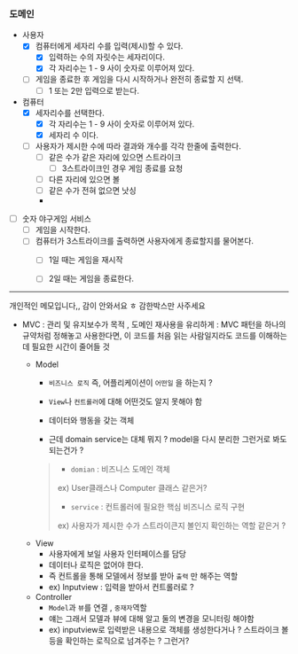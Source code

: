 ### 도메인 
- 사용자
  - [x] 컴퓨터에게 세자리 수를 입력(제시)할 수 있다.
    - [x] 입력하는 수의 자릿수는 세자리이다.
    - [x] 각 자리수는 1 - 9 사이 숫자로 이루어져 있다.
  - [ ] 게임을 종료한 후 게임을 다시 시작하거나 완전히 종료할 지 선택.
    - [ ] 1 또는 2만 입력으로 받는다.
    
- 컴퓨터 
  - [x] 세자리수를 선택한다. 
    - [x] 각 자리수는 1 - 9 사이 숫자로 이루어져 있다.
    - [x] 세자리 수 이다.
  - [ ] 사용자가 제시한 수에 따라 결과와 개수를 각각 한줄에 출력한다.
    - [ ] 같은 수가 같은 자리에 있으면 스트라이크
      - [ ] 3스트라이크인 경우 게임 종료를 요청
    - [ ] 다른 자리에 있으면 볼
    - [ ] 같은 수가 전혀 없으면 낫싱
    - 
- [ ] 숫자 야구게임 서비스
  - [ ] 게임을 시작한다.
  - [ ] 컴퓨터가 3스트라이크를 출력하면 사용자에게 종료할지를 물어본다.
    - [ ] 1일 때는 게임을 재시작
    - [ ] 2일 때는 게임을 종료한다.
  

---
개인적인 메모입니다,, 감이 안와서요 ㅎ 감한박스만 사주세요

- MVC 
  : 관리 및 유지보수가 목적 , 도메인 재사용을 유리하게
  : MVC 패턴을 하나의 규약처럼 정해놓고 사용한다면, 이 코드를 처음 읽는 사람일지라도 코드를 이해하는데 필요한 시간이 줄어들 것

  - Model 
    - `비즈니스 로직` 즉, 어플리케이션이 `어떤일` 을 하는지 ?
    - `View`나 `컨트롤러`에 대해 어떤것도 알지 못해야 함 
    - 데이터와 행동을 갖는 객체
    
    - 근데 domain service는 대체 뭐지 ? model을 다시 분리한 그런거로 봐도 되는건가 ?
    >
      >   * `domian` : 비즈니스 도메인 객체
      >
      >   ex) User클래스나 Computer 클래스 같은거?
      >
      >   * `service` : 컨트롤러에 필요한 핵심 비즈니스 로직 구현
      >
      >   ex) 사용자가 제시한 수가 스트라이큰지 볼인지 확인하는 역할 같은거 ?  
  - View
    - 사용자에게 보일 사용자 인터페이스를 담당
    - 데이터나 로직은 없어야 한다.
    - 즉 컨트롤을 통해 모델에서 정보를 받아 `출력` 만 해주는 역할
    - ex) Inputview : 입력을 받아서 컨트롤러로 ?
  - Controller
    - `Model`과 `뷰`를 연결 , `중재자`역할
    - 얘는 그래서 모델과 뷰에 대해 알고 둘의 변경을 모니터링 해야함
    - ex) inputview로 입력받은 내용으로 객체를 생성한다거나 ? 스트라이크 볼 등을 확인하는 로직으로 넘겨주는 ? 그런거?

